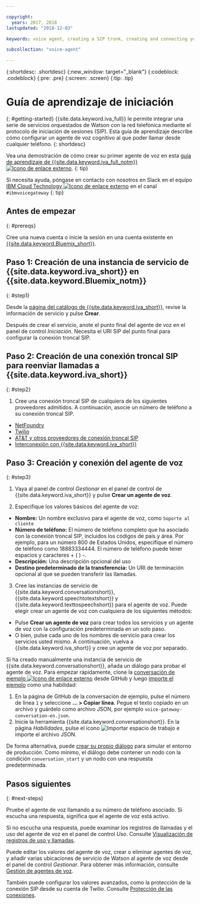 ```yaml
---

copyright:
  years: 2017, 2018
lastupdated: "2018-12-03"

keywords: voice agent, creating a SIP trunk, creating and connecting your voice agent,

subcollection: "voice-agent"

---
```


{:shortdesc: .shortdesc}
{:new_window: target="_blank"}
{:codeblock: .codeblock}
{:pre: .pre}
{:screen: .screen}
{:tip: .tip}

# Guía de aprendizaje de iniciación
{: #getting-started}
{{site.data.keyword.iva_full}} le permite integrar una serie de servicios orquestados de Watson con la red telefónica mediante el protocolo de iniciación de sesiones (SIP). Esta guía de aprendizaje describe cómo configurar un agente de voz cognitivo al que poder llamar desde cualquier teléfono.
{: shortdesc}

Vea una demostración de cómo crear su primer agente de voz en esta [guía de aprendizaje de {{site.data.keyword.iva_full_notm}}![Icono de enlace externo](../../icons/launch-glyph.svg "Icono de enlace externo")](https://developer.ibm.com/tv/building-voice-enabled-cognitive-applications-with-watson/).
{: tip}

Si necesita ayuda, póngase en contacto con nosotros en Slack en el equipo [IBM Cloud Technology ![Icono de enlace externo](../../icons/launch-glyph.svg "Icono de enlace externo")](https://slack-invite-ibm-cloud-tech.mybluemix.net/) en el canal `#ibmvoicegateway`
{: tip}

## Antes de empezar
{: #prereqs}

Cree una nueva cuenta o inicie la sesión en una cuenta existente en [{{site.data.keyword.Bluemix_short}}](https://cloud.ibm.com/).

## Paso 1: Creación de una instancia de servicio de {{site.data.keyword.iva_short}} en {{site.data.keyword.Bluemix_notm}}
{: #step1}

Desde la [página del catálogo de {{site.data.keyword.iva_short}}](https://cloud.ibm.com/catalog/services/voice-agent-with-watson), revise la información de servicio y pulse **Crear**.

Después de crear el servicio, anote el punto final del agente de voz en el panel de control _Iniciación_. Necesita el URI SIP del punto final para configurar la conexión troncal SIP.

## Paso 2: Creación de una conexión troncal SIP para reenviar llamadas a {{site.data.keyword.iva_short}}
{: #step2}

1. Cree una conexión troncal SIP de cualquiera de los siguientes proveedores admitidos. A continuación, asocie un número de teléfono a su conexión troncal SIP.

  * [NetFoundry](/docs/services/voice-agent?topic=voice-agent-connect#NetFoundry-setup)
  * [Twilio](/docs/services/voice-agent?topic=voice-agent-connect#twilio-setup)
  * [AT&T y otros proveedores de conexión troncal SIP](/docs/services/voice-agent?topic=voice-agent-connect#att-other)
  * [Interconexión con {{site.data.keyword.iva_short}}](/docs/services/voice-agent?topic=voice-agent-connect#peering)

## Paso 3: Creación y conexión del agente de voz
{: #step3}

1. Vaya al panel de control _Gestionar_ en el panel de control de {{site.data.keyword.iva_short}} y pulse **Crear un agente de voz**.

2. Especifique los valores básicos del agente de voz:
  * **Nombre:** Un nombre exclusivo para el agente de voz, como `Soporte al cliente`
  * **Número de teléfono:** El número de teléfono completo que ha asociado con la conexión troncal SIP, incluidos los códigos de país y área. Por ejemplo, para un número 800 de Estados Unidos, especifique el número de teléfono como 18883334444. El número de teléfono puede tener espacios y caracteres + ( ) -.
  * **Descripción:** Una descripción opcional del uso
  * **Destino predeterminado de la transferencia:** Un URI de terminación opcional al que se pueden transferir las llamadas.

3. Cree las instancias de servicio de {{site.data.keyword.conversationshort}}, {{site.data.keyword.speechtotextshort}} y {{site.data.keyword.texttospeechshort}} para el agente de voz. Puede elegir crear un agente de voz con cualquiera de los siguientes métodos:
  * Pulse **Crear un agente de voz** para crear todos los servicios y un agente de voz con la configuración predeterminada en un solo paso.
  * O bien, pulse cada uno de los nombres de servicio para crear los servicios usted mismo. A continuación, vuelva a {{site.data.keyword.iva_short}} y cree un agente de voz por separado.

   Si ha creado manualmente una instancia de servicio de {{site.data.keyword.conversationshort}}, añada un diálogo para probar el agente de voz.  Para empezar rápidamente, clone la [conversación de ejemplo ![Icono de enlace externo](../../icons/launch-glyph.svg "Icono de enlace externo")](https://github.com/WASdev/sample.voice.gateway/blob/master/conversation/voice-gateway-conversation-en.json) desde GitHub y luego [importe el ejemplo](/docs/conversation?topic=services/conversation-configuring-a-watson-assistant-workspace#creating-workspaces) como una habilidad:

   1. En la página de GitHub de la conversación de ejemplo, pulse el número de línea `1` y seleccione **... > Copiar línea**. Pegue el texto copiado en un archivo y guárdelo como archivo JSON, por ejemplo `voice-gateway-conversation-en.json`.
   2. Inicie la herramienta {{site.data.keyword.conversationshort}}. En la página _Habilidades_, pulse el icono ![Importar espacio de trabajo](../conversation/images/workspace_import.png) e importe el archivo JSON.

  De forma alternativa, puede [crear su propio diálogo](/docs/services/assistant?topic=assistant-getting-started#getting-started-build-dialog) para simular el entorno de producción. Como mínimo, el diálogo debe contener un nodo con la condición `conversation_start` y un nodo con una respuesta predeterminada.


## Pasos siguientes
{: #next-steps}

Pruebe el agente de voz llamando a su número de teléfono asociado. Si escucha una respuesta, significa que el agente de voz está activo.

Si no escucha una respuesta, puede examinar los registros de llamadas y el uso del agente de voz en el panel de control _Uso_. Consulte [Visualización de registros de uso y llamadas](/docs/services/voice-agent?topic=voice-agent-logging).

Puede editar los valores del agente de voz, crear o eliminar agentes de voz, y añadir varias ubicaciones de servicio de Watson al agente de voz desde el panel de control _Gestionar_. Para obtener más información, consulte [Gestión de agentes de voz](/docs/services/voice-agent?topic=voice-agent-managing).

También puede configurar los valores avanzados, como la protección de la conexión SIP desde su cuenta de Twilio. Consulte [Protección de las conexiones](/docs/services/voice-agent?topic=voice-agent-securing).
